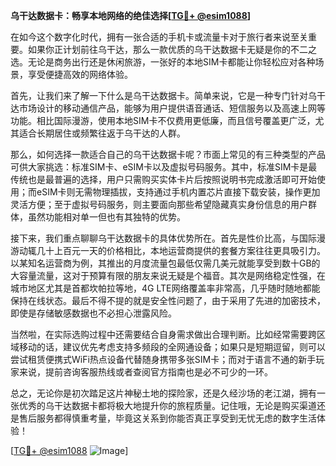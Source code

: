 **乌干达数据卡：畅享本地网络的绝佳选择[[TG💪+ @esim1088](https://t.me/s/esim1088)]**

在如今这个数字化时代，拥有一张合适的手机卡或流量卡对于旅行者来说至关重要。如果你正计划前往乌干达，那么一款优质的乌干达数据卡无疑是你的不二之选。无论是商务出行还是休闲旅游，一张好的本地SIM卡都能让你轻松应对各种场景，享受便捷高效的网络体验。

首先，让我们来了解一下什么是乌干达数据卡。简单来说，它是一种专门针对乌干达市场设计的移动通信产品，能够为用户提供语音通话、短信服务以及高速上网等功能。相比国际漫游，使用本地SIM卡不仅费用更低廉，而且信号覆盖更广泛，尤其适合长期居住或频繁往返于乌干达的人群。

那么，如何选择一款适合自己的乌干达数据卡呢？市面上常见的有三种类型的产品可供大家挑选：标准SIM卡、eSIM卡以及虚拟号码服务。其中，标准SIM卡是最传统也是最普遍的选择，用户只需购买实体卡片后按照说明书完成激活即可开始使用；而eSIM卡则无需物理插拔，支持通过手机内置芯片直接下载安装，操作更加灵活方便；至于虚拟号码服务，则主要面向那些希望隐藏真实身份信息的用户群体，虽然功能相对单一但也有其独特的优势。

接下来，我们重点聊聊乌干达数据卡的具体优势所在。首先是性价比高，与国际漫游动辄几十上百元一天的价格相比，本地运营商提供的套餐方案往往更具吸引力。以某知名运营商为例，其推出的月度流量包最低仅需几美元就能享受到数十GB的大容量流量，这对于预算有限的朋友来说无疑是个福音。其次是网络稳定性强，在城市地区尤其是首都坎帕拉等地，4G LTE网络覆盖率非常高，几乎随时随地都能保持在线状态。最后不得不提的就是安全性问题了，由于采用了先进的加密技术，即使是存储敏感数据也不必担心泄露风险。

当然啦，在实际选购过程中还需要结合自身需求做出合理判断。比如经常需要跨区域移动的话，建议优先考虑支持多频段的全网通设备；如果只是短期逗留，则可以尝试租赁便携式WiFi热点设备代替随身携带多张SIM卡；而对于语言不通的新手玩家来说，提前咨询客服热线或者查阅官方指南也是必不可少的一环。

总之，无论你是初次踏足这片神秘土地的探险家，还是久经沙场的老江湖，拥有一张优秀的乌干达数据卡都将极大地提升你的旅程质量。记住哦，无论是购买渠道还是售后服务都得慎重考量，毕竟这关系到你能否真正享受到无忧无虑的数字生活体验！

[[TG💪+ @esim1088](https://t.me/s/esim1088) ![Image](https://i.postimg.cc/4NQfJmqS/Snipaste-2025-05-13-00-14-12.png)]